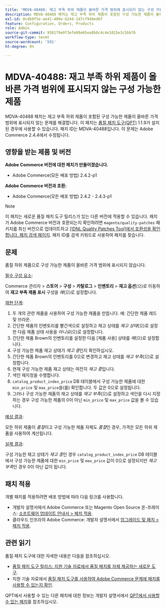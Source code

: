 ```yaml
---
title: 'MDVA-40488: 재고 부족 하위 제품이 올바른 가격 범위에 표시되지 않는 구성 가능한 제품'
description: MDVA-40488 패치는 재고 부족 하위 제품이 포함된 구성 가능한 제품이 올바른 가격 범위에 표시되지 않는 문제를 해결합니다. 이 패치는 [Quality Patches Tool (QPT)](/help/announcements/adobe-commerce-announcements/magento-quality-patches-released-new-tool-to-self-serve-quality-patches.md) 1.1.9가 설치된 경우 사용할 수 있습니다. 패치 ID는 MDVA-40488입니다. 이 문제는 Adobe Commerce 2.4.4에서 수정됩니다.
exl-id: 0c4b9f5e-ae41-409e-b244-1d7cf948ed6f
feature: Configuration, Orders, Products
role: Admin
source-git-commit: 958179e0f3efe08e65ea8b0c4c4e1015e3c5bb76
workflow-type: tm+mt
source-wordcount: '591'
ht-degree: 0%

---
```


# MDVA-40488: 재고 부족 하위 제품이 올바른 가격 범위에 표시되지 않는 구성 가능한 제품

MDVA-40488 패치는 재고 부족 하위 제품이 포함된 구성 가능한 제품이 올바른 가격 범위에 표시되지 않는 문제를 해결합니다. 이 패치는 [품질 패치 도구(QPT)](/help/announcements/adobe-commerce-announcements/magento-quality-patches-released-new-tool-to-self-serve-quality-patches.md) 1.1.9가 설치된 경우에 사용할 수 있습니다. 패치 ID는 MDVA-40488입니다. 이 문제는 Adobe Commerce 2.4.4에서 수정됩니다.

## 영향을 받는 제품 및 버전

**Adobe Commerce 버전에 대한 패치가 만들어졌습니다.**

* Adobe Commerce(모든 배포 방법) 2.4.2-p1

**Adobe Commerce 버전과 호환:**

* Adobe Commerce(모든 배포 방법) 2.4.2 - 2.4.3-p1

>[!NOTE]
>
>이 패치는 새로운 품질 패치 도구 릴리스가 있는 다른 버전에 적용할 수 있습니다. 패치가 Adobe Commerce 버전과 호환되는지 확인하려면 `magento/quality-patches` 패키지를 최신 버전으로 업데이트하고 [[!DNL Quality Patches Tool]에서 호환성을 확인합니다. 패치 검색 페이지](https://devdocs.magento.com/quality-patches/tool.html#patch-grid). 패치 ID를 검색 키워드로 사용하여 패치를 찾습니다.

## 문제

품절 하위 제품으로 구성 가능한 제품이 올바른 가격 범위에 표시되지 않습니다.

<u>필수 구성 요소</u>:

Commerce 관리자 > **스토어** > **구성** > **카탈로그** > **인벤토리** > **재고 옵션**(으)로 이동하여 **재고 부족 제품 표시** 구성을 *예*(으)로 설정합니다.

<u>재현 단계</u>:

1. 두 개의 관련 제품을 사용하여 구성 가능한 제품을 만듭니다. 예: 간단한 제품 레드 및 브라운.
1. 간단한 제품의 인벤토리를 빨간색으로 설정하고 재고 상태를 *재고 상태*(으)로 설정한 다음 제품 상태 사용을 *아니요*(으)로 설정합니다.
1. 간단한 제품 Brown의 인벤토리를 설정한 다음 [제품 사용] 상태를 *예*(으)로 설정합니다.
1. 구성 가능한 제품 재고 상태가 *재고 중*&#x200B;인지 확인하십시오.
1. 간단한 제품 Brown의 인벤토리를 0으로 변경하고 재고 상태를 *재고 부족*(으)로 설정합니다.
1. 현재 구성 가능한 제품 재고 상태는 여전히 *재고 중*&#x200B;입니다.
1. 색인 재지정을 수행합니다.
1. `catalog_product_index_price` DB 테이블에서 구성 가능한 제품에 대한 `min_price` 및 `max_price`을(를) 확인합니다. 두 값은 0으로 설정됩니다.
1. 그러나 구성 가능한 제품의 재고 상태를 *재고 부족*(으)로 설정하고 색인을 다시 지정하는 경우 구성 가능한 제품의 0이 아닌 `min_price` 및 `max_price` 값을 볼 수 있습니다.

<u>예상 결과</u>:

모든 하위 제품이 *품절*&#x200B;이고 구성 가능한 제품 자체도 *품절*&#x200B;인 경우, 가격은 모든 하위 제품을 사용하여 계산됩니다.

<u>실제 결과</u>:

구성 가능한 재고 상태가 *재고 중*&#x200B;인 경우 `catalog_product_index_price` DB 테이블에서 구성 가능한 제품에 대한 `min_price` 및 `max_price` 값이 0으로 설정되지만 *재고 부족*&#x200B;인 경우 0이 아닌 값이 됩니다.

## 패치 적용

개별 패치를 적용하려면 배포 방법에 따라 다음 링크를 사용합니다.

* 개발자 설명서에서 Adobe Commerce 또는 Magento Open Source 온-프레미스: [소프트웨어 업데이트 안내서 > 패치 적용](https://devdocs.magento.com/guides/v2.4/comp-mgr/patching/mqp.html).
* 클라우드 인프라의 Adobe Commerce: 개발자 설명서에서 [업그레이드 및 패치 > 패치 적용](https://devdocs.magento.com/cloud/project/project-patch.html).

## 관련 읽기

품질 패치 도구에 대한 자세한 내용은 다음을 참조하십시오.

* [품질 패치 도구 릴리스: 지원 기술 자료에서 품질 패치를 자체 제공하는 새로운 도구](/help/announcements/adobe-commerce-announcements/magento-quality-patches-released-new-tool-to-self-serve-quality-patches.md).
* 지원 기술 자료에서 [품질 패치 도구를 사용하여 Adobe Commerce 문제에 패치를 사용할 수 있는지 확인](/help/support-tools/patches-available-in-qpt-tool/check-patch-for-magento-issue-with-magento-quality-patches.md).

QPT에서 사용할 수 있는 다른 패치에 대한 정보는 개발자 설명서에서 [QPT에서 사용할 수 있는 패치](https://devdocs.magento.com/quality-patches/tool.html#patch-grid)를 참조하십시오.
